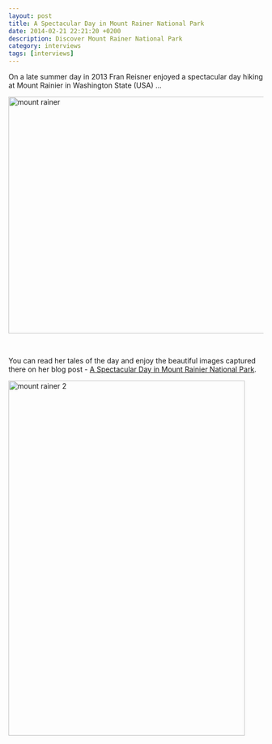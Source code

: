 ```yaml
---
layout: post
title: A Spectacular Day in Mount Rainer National Park
date: 2014-02-21 22:21:20 +0200
description: Discover Mount Rainer National Park
category: interviews
tags: [interviews]
---
```

On a late summer day in 2013 Fran Reisner enjoyed a spectacular day hiking at Mount Rainier in Washington State (USA) ... 

<a href="http://www.flickr.com/photos/90204224@N07/12682575964/"><img src="https://s2.yimg.com/sk/3694/12682575964_e53aa11954_o.jpg" width="700" height="467" alt="mount rainer"></a>
<!--more--><br>

You can read her tales of the day and enjoy the beautiful images captured there on her blog post - <a href="http://journeyinfocus.com/2013/10/31/a-spectacular-day-in-mount-rainier-national-park/" target="_blank">A Spectacular Day in Mount Rainier National Park</a>.

<a href="http://www.flickr.com/photos/90204224@N07/12682249763/"><img src="https://v4s.yimg.com/sj/2838/12682249763_10415eab16_o.jpg" width="467" height="700" alt="mount rainer 2"></a>
